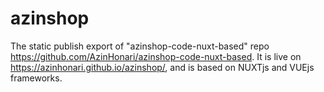 # azinshop
The static publish export of "azinshop-code-nuxt-based" repo https://github.com/AzinHonari/azinshop-code-nuxt-based.
It is live on https://azinhonari.github.io/azinshop/, and is based on NUXTjs and VUEjs frameworks.
